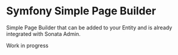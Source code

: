 Symfony Simple Page Builder
============
Simple Page Builder that can be added to your Entity and is already integrated with Sonata Admin.

Work in progress

